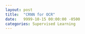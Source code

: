 ```yaml
---
layout: post
title:  "CRNN for OCR"
date:   9999-10-15 00:00:00 -0500
categories: Supervised Learning
---
```

